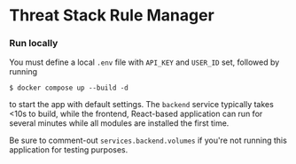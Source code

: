Threat Stack Rule Manager
=========================

### Run locally

You must define a local `.env` file with `API_KEY` and `USER_ID` set, followed by running
```shell
$ docker compose up --build -d
```
to start the app with default settings. The `backend` service typically takes <10s to build, while the frontend, React-based application can run for several minutes while all modules are installed the first time.

Be sure to comment-out `services.backend.volumes` if you're not running this application for testing purposes.